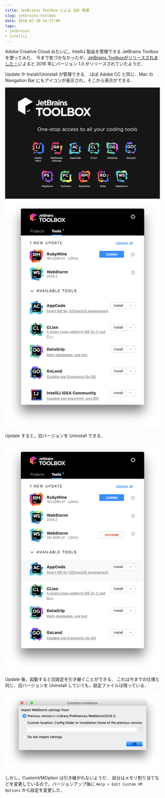 ```yaml
---
title: JetBrains Toolbox による IDE 管理
slug: jetbrains-toolbox
date: 2018-07-30 14:57:00
tags:
- jetbrains
- intellij
---
```


Adobe Creative Cloud みたいに，IntelliJ 製品を管理できる JetBrains Toolbox を使ってみた．
今まで気づかなかったが，[JetBrains Toolboxがリリースされました！](https://blog.jetbrains.com/jp/2016/10/20/670)によると 2016 年にバージョン 1.0 がリリースされていたようだ．

Update や Install/Uninstall が管理できる．
ほぼ Adobe CC と同じ．Mac の Navigation Bar にもアイコンが表示され，そこから表示ができる．

![jetbrains-toolbox](/images/2018-07-30-jetbrains-toolbox/jetbrains-toolbox.png 'jetbrains-toolbox')
![jetbrains-toolbox-1](/images/2018-07-30-jetbrains-toolbox/jetbrains-toolbox-1.png 'jetbrains-toolbox-1')

Update すると，旧バージョンを Uninstall できる．

![jetbrains-toolbox-2](/images/2018-07-30-jetbrains-toolbox/jetbrains-toolbox-2.png 'jetbrains-toolbox-2')

Update 後，起動すると旧設定を引き継ぐことができる．
これは今までの仕様と同じ．旧バージョンを Uninstall していても，設定ファイルは残っている．

![jetbrains-toolbox-3](/images/2018-07-30-jetbrains-toolbox/jetbrains-toolbox-3.png 'jetbrains-toolbox-3')

しかし，CustomVMOption は引き継がれないようだ．
自分はメモリ割り当てなどを変更しているので，バージョンアップ後に `Help > Edit Custom VM Options` から設定を変更した．

